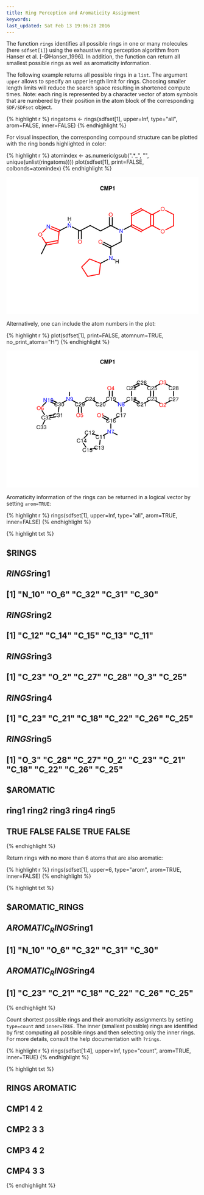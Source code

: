 ```yaml
---
title: Ring Perception and Aromaticity Assignment
keywords: 
last_updated: Sat Feb 13 19:06:28 2016
---
```


The function `rings` identifies all possible rings in one
or many molecules (here `sdfset[1]`) using the exhaustive
ring perception algorithm from Hanser et al. [-@Hanser_1996]. In addition, the function can 
return all smallest possible rings as well as aromaticity information.

The following example returns all possible rings in a
`list`. The argument `upper` allows to
specify an upper length limit for rings. Choosing smaller length limits
will reduce the search space resulting in shortened compute times. Note:
each ring is represented by a character vector of atom symbols that are
numbered by their position in the atom block of the corresponding
`SDF/SDFset` object. 

{% highlight r %}
 ringatoms <- rings(sdfset[1], upper=Inf, type="all", arom=FALSE, inner=FALSE)
{% endhighlight %}


For visual inspection, the corresponding compound structure can be
plotted with the ring bonds highlighted in color: 

{% highlight r %}
 atomindex <- as.numeric(gsub(".*_", "", unique(unlist(ringatoms))))
 plot(sdfset[1], print=FALSE, colbonds=atomindex) 
{% endhighlight %}

![](ChemmineR_images/unnamed-chunk-90-1.png)


Alternatively, one can include the atom numbers in the plot:


{% highlight r %}
 plot(sdfset[1], print=FALSE, atomnum=TRUE, no_print_atoms="H") 
{% endhighlight %}

![](ChemmineR_images/unnamed-chunk-91-1.png)


Aromaticity information of the rings can be returned in a logical vector
by setting `arom=TRUE`: 

{% highlight r %}
 rings(sdfset[1], upper=Inf, type="all", arom=TRUE, inner=FALSE) 
{% endhighlight %}

{% highlight txt %}
## $RINGS
## $RINGS$ring1
## [1] "N_10" "O_6"  "C_32" "C_31" "C_30"
## 
## $RINGS$ring2
## [1] "C_12" "C_14" "C_15" "C_13" "C_11"
## 
## $RINGS$ring3
## [1] "C_23" "O_2"  "C_27" "C_28" "O_3"  "C_25"
## 
## $RINGS$ring4
## [1] "C_23" "C_21" "C_18" "C_22" "C_26" "C_25"
## 
## $RINGS$ring5
##  [1] "O_3"  "C_28" "C_27" "O_2"  "C_23" "C_21" "C_18" "C_22" "C_26" "C_25"
## 
## 
## $AROMATIC
## ring1 ring2 ring3 ring4 ring5 
##  TRUE FALSE FALSE  TRUE FALSE
{% endhighlight %}


Return rings with no more than 6 atoms that are also aromatic:


{% highlight r %}
 rings(sdfset[1], upper=6, type="arom", arom=TRUE, inner=FALSE) 
{% endhighlight %}

{% highlight txt %}
## $AROMATIC_RINGS
## $AROMATIC_RINGS$ring1
## [1] "N_10" "O_6"  "C_32" "C_31" "C_30"
## 
## $AROMATIC_RINGS$ring4
## [1] "C_23" "C_21" "C_18" "C_22" "C_26" "C_25"
{% endhighlight %}


Count shortest possible rings and their aromaticity assignments by
setting `type=count` and `inner=TRUE`. The
inner (smallest possible) rings are identified by first computing all
possible rings and then selecting only the inner rings. For more
details, consult the help documentation with `?rings`.


{% highlight r %}
 rings(sdfset[1:4], upper=Inf, type="count", arom=TRUE, inner=TRUE) 
{% endhighlight %}

{% highlight txt %}
##      RINGS AROMATIC
## CMP1     4        2
## CMP2     3        3
## CMP3     4        2
## CMP4     3        3
{% endhighlight %}


